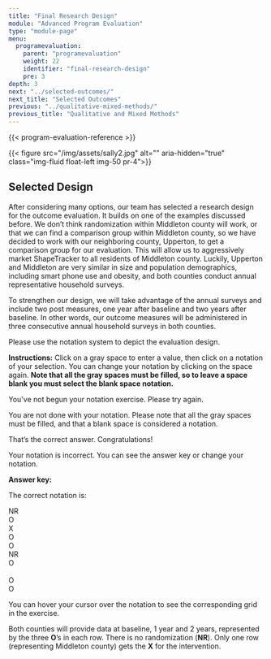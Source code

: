 ```yaml
---
title: "Final Research Design"
module: "Advanced Program Evaluation"
type: "module-page"
menu:
  programevaluation:
    parent: "programevaluation"
    weight: 22
    identifier: "final-research-design"
    pre: 3
depth: 3
next: "../selected-outcomes/"
next_title: "Selected Outcomes"
previous: "../qualitative-mixed-methods/"
previous_title: "Qualitative and Mixed Methods"
---
```


{{< program-evaluation-reference >}}

{{< figure src="/img/assets/sally2.jpg" alt="" aria-hidden="true" class="img-fluid float-left img-50 pr-4">}}

## Selected Design

After considering many options, our team has selected a research design for the outcome evaluation. It builds on one of the examples discussed before. We don’t think randomization within Middleton county will work, or that we can find a comparison group within Middleton county, so we have decided to work with our neighboring county, Upperton, to get a comparison group for our evaluation. This will allow us to aggressively market ShapeTracker to all residents of Middleton county. Luckily, Upperton and Middleton are very similar in size and population demographics, including smart phone use and obesity, and both counties conduct annual representative household surveys.

To strengthen our design, we will take advantage of the annual surveys and include two post measures, one year after baseline and two years after baseline. In other words, our outcome measures will be administered in three consecutive annual household surveys in both counties.

Please use the notation system to depict the evaluation design.

__Instructions:__ Click on a gray space to enter a value, then click on a notation of your selection. You can change your notation by clicking on the space again. __Note that all the gray spaces must be filled, so to leave a space blank you must select the blank space notation.__ 

<div class="pageblock designNotation well">

<div class="interactive-scenario" id="finaldesign"></div>

<div class="notation_feedback">
<div class="no_entry">
<p>You've not begun your notation exercise. Please try again.</p>
</div>
<div class="notation_undetermined">
<p>You are not done with your notation. Please note that all the gray spaces must be filled, and that a blank space is considered a notation.</p>
</div>
<div class="notation_correct">
<p>That’s the correct answer. Congratulations!</p>
</div>
<div class="notation_incorrect">
<p>Your notation is incorrect.  You can <span id="show_answerkey_grid">see the answer key</span> or change your notation.</p>
<div class="notation_answerkey">
<p><b>Answer key:</b></p>
<p>The correct notation is:</p>
<div class="answerkeybox">
<div class="answerkeyrow">
<div class="answerkey_cell">NR</div>
<div class="answerkey_cell">O</div>
<div class="answerkey_cell">X</div>
<div class="answerkey_cell">O</div>
<div class="answerkey_cell">O</div>
</div>
<div class="answerkeyrow">
<div class="answerkey_cell">NR</div>
<div class="answerkey_cell">O</div>
<div class="answerkey_cell"> </div>
<div class="answerkey_cell">O</div>
<div class="answerkey_cell">O</div>
</div>
</div>
<p>You can hover your cursor over the notation to see the corresponding grid in the exercise.</p>
<p>Both counties will provide data at baseline, 1 year and 2 years, represented by the three <b>O</b>’s in each row. There is no randomization (<b>NR</b>). Only one row (representing Middleton county) gets the <b>X</b> for the intervention.</p>
</div>
</div>
</div>
</div>